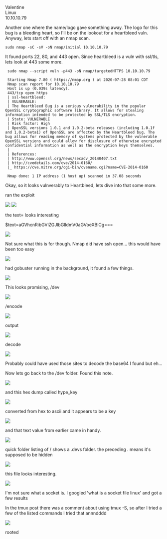 Valentine  
Linux  
10.10.10.79  

Another one where the name/logo gave something away.  The logo for this bug is a bleeding heart, so I'll be on the lookout for a heartbleed vuln. Anyway, lets start off with an nmap scan.

    sudo nmap -sC -sV -oN nmap/initial 10.10.10.79
    
It found ports 22, 80, and 443 open.  Since heartbleed is a vuln with ssl/tls, lets look at 443 some more.

     sudo nmap --script vuln -p443 -oN nmap/targetedHTTPS 10.10.10.79
     
     Starting Nmap 7.80 ( https://nmap.org ) at 2020-07-28 08:01 CDT
     Nmap scan report for 10.10.10.79
     Host is up (0.039s latency).
     443/tcp open https
     | ssl-heartbleed:
     | VULNERABLE:
     | The Heartbleed Bug is a serious vulnerability in the popular OpenSSL cryptographic software library. It allows for stealing           information intended to be protected by SSL/TLS encryption.
     | State: VULNERABLE
     | Risk factor: High
     | OpenSSL versions 1.0.1 and 1.0.2-beta releases (including 1.0.1f and 1.0.2-beta1) of OpenSSL are affected by the Heartbleed bug. The bug allows for reading memory of systems protected by the vulnerable OpenSSL versions and could allow for disclosure of otherwise encrypted confidential information as well as the encryption keys themselves.
     |
     | References:
     | http://www.openssl.org/news/secadv_20140407.txt
     | http://cvedetails.com/cve/2014-0160/
     |_ https://cve.mitre.org/cgi-bin/cvename.cgi?name=CVE-2014-0160

     Nmap done: 1 IP address (1 host up) scanned in 37.08 seconds

Okay, so it looks vulnverably to Heartbleed, lets dive into that some more.

ran the exploit

![](./fb9cf8650f9133a85d2381aa7755b3ee.png)
![](./4f78ea4207c85ff8a69615f5e841b60f.png)

the text= looks interesting

$text=aGVhcnRibGVlZGJlbGlldmV0aGVoeXBlCg===

![](./d938d1120d0122df58dc95fc408cbe00.png)

Not sure what this is for though. Nmap did have ssh open...
this would have been too easy

![](./74f4ace82da72d4ec8cb4f87461e7917.png)

had gobuster running in the background, it found a few things.

![](./e9abbb507d4872aa898e9f81f58a280e.png)

This looks promising, /dev

![](./e5fd43646f03d35ae3dbdc56b7a56a4f.png)

/encode

![](./901473ca92f2fb2c4977049350ff1b8e.png)

output

![](./e2f3415f40b652839953215ffaf14a2d.png)

decode

![](./ad5a766348231fc5ddaf10844b2f4d1a.png)

Probably could have used those sites to decode the base64 I found but eh...

Now lets go back to the /dev folder. Found this note.

![](./13e1e0c52cff25aac1e5606088f9503d.png)

and this hex dump called hype_key

![](./f7e1fc4845b1702e713bbf6975a5c214.png)

converted from hex to ascii and it appears to be a key

![](./2788a5e892cf6404d5a645f1a92ac5e5.png)

and that text value from earlier came in handy.

![](./deda6cf0172f96a82c7a355b802616ac.png)

quick folder listing of / shows a .devs folder. the preceding . means it's supposed to be hidden

![](./731a12eb4ccd0a384413ffb411c63103.png)

this file looks interesting.

![](./93118508e4bf56dcf0d5e82c293543a3.png)

I'm not sure what a socket is. I googled 'what is a socket file linux' and got a few results

In the tmux post there was a comment about using tmux -S, so after I tried a few of the listed commands I tried that annndddd

![](./ec46362c559396ad0017d323c40351a4.png)

rooted

